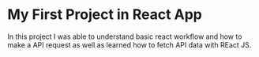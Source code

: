 # My First Project in React App

In this project I was able to understand basic react workflow and how to make a API request as well as learned how to fetch API data with REact JS.
